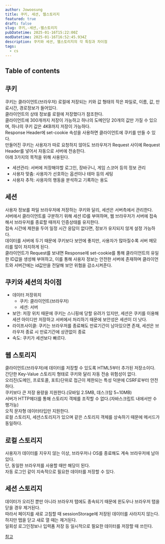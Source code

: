 ```yaml
---
author: Jowoosung
title: 쿠키, 세션, 웹스토리지
featured: true
draft: false
slug: 쿠키,-세션,-웹스토리지
pubDatetime: 2025-01-16T15:22:00Z
modDatetime: 2025-01-16T16:52:45.934Z
description: 쿠키와 세션, 웹스토리지의 각 특징과 차이점
tags: 
  - cs
---  
```


## Table of contents

## 쿠키  
쿠키는 클라이언트(브라우저) 로컬에 저장되는 키와 값 형태의 작은 파일로, 이름, 값, 만료시간, 경로정보가 들어있다.  
클라이언트의 상태 정보를 로컬에 저장했다가 참조한다.  
클라이언트에 300개까지 저장이 가능하고 하나의 도메인당 20개의 값만 가질 수 있으며, 하나의 쿠키 값은 4KB까지 저장이 가능하다.  
Response Header에 set-cookie 속성을 사용하면 클라이언트에 쿠키를 만들 수 있다.  
만들어진 쿠키는 사용자가 따로 요청하지 않아도 브라우저가 Request 사이에 Request Header를 넣어서 자동으로 서버에 전송한다.  
아래 3가지의 목적을 위해 사용된다.  
  - 세션관리: 서버에 저장해야할 로그인, 장바구니, 게임 스코어 등의 정보 관리
  - 사용자 맞춤: 사용자가 선호하는 옵션이나 테마 등의 세팅
  - 사용자 추적: 사용자의 행동을 분석하고 기록하는 용도

## 세션  
사용자 정보를 파일 브라우저에 저장하는 쿠키와 달리, 세션은 서버측에서 관리한다.  
서버에서 클라이언트를 구분하기 위해 세션 ID를 부여하며, 웹 브라우저가 서버에 접속해서 브라우저를 종료할 때까지 인증상태를 유지한다.  
접속 시간에 제한을 두어 일정 시간 응답이 없다면, 정보가 유지되지 않게 설정 가능하다.  
데이터를 서버에 두기 때문에 쿠키보다 보안에 좋지만, 사용자가 많아질수록 서버 메모리를 많이 차지하게 된다.  
클라이언트가 Request를 보내면 Response에 set-cookie를 통해 클라이언트의 유일한 ID값을 생성해 부여하고, 이를 통해 사용자 정보는 안전한 서버에 존재하며 클라이언트와 서버간에는 id값만을 전달해 보안 위협을 감소시켜준다.  

## 쿠키와 세션의 차이점  
- 데이터 저장위치
  - 쿠키: 클라이언트(브라우저)
  - 세션: 서버
- 보안: 저장 위치 때문에 쿠키는 스니핑에 당할 유려가 있지만, 세션은 쿠키를 이용해 세션 아이디만 저장하고 서버에서 처리하기 때문에 보안성은 세션이 더 낫다.
- 라이프사이클: 쿠키는 브라우저를 종료해도 만료기간이 남아있으면 존재, 세션은 브라우저 종료 시 만료기간에 상관없이 종료
- 속도: 쿠키가 세션보다 빠르다.

## 웹 스토리지  
클라이언트(브라우저)에 데이터를 저장할 수 있도록 HTML5부터 추가된 저장소이다.  
간단한 Key-Value 스토리지 형태로 쿠키와 달리 자동 전송 위험성이 없다.  
오리진(도메인, 프로토콜, 포트)단위로 접근이 제한되는 특성 덕분에 CSRF로부터 안전하다.  
쿠키보다 큰 저장 용량을 지원한다.(모바일 2.5MB, 데스크탑 5~10MB)  
서버가 HTTP헤더를 통해 스토리지 객체를 조작할 수 없다.(자바스크립트 내에서만 수행가능)  
오직 문자형 데이터타입만 지원한다.  
로컬 스토리지, 세션스토리지가 있으며 같은 스토리지 객체를 상속하기 때문에 메서드가 동일하다.  

## 로컬 스토리지  
사용자가 데이터를 지우지 않는 이상, 브라우저나 OS를 종료해도 계속 브라우저에 남아있다.  
단, 동일한 브라우저를 사용할 때만 해당이 된다.  
자동 로그인 같이 지속적으로 필요한 데이터를 저장할 수 있다.  

## 세션 스토리지  
데이터가 오리진 뿐만 아니라 브라우저 탭에도 종속되기 때문에 윈도우나 브라우저 탭을 닫을 경우 제거된다.  
따라서 페이지를 새로 고침할 때 sessionStorage에 저장된 데이터를 사라지지 않는다. 하지만 탭을 닫고 새로 열 때는 제거된다.  
일회성 로그인정보나 입력폼 저장 등 일시적으로 필요한 데이터를 저장할 때 쓰인다.  

[참고](https://velog.io/@tnrud4685/TIL-%EC%BF%A0%ED%82%A4-%EC%84%B8%EC%85%98-%EC%9B%B9%EC%8A%A4%ED%86%A0%EB%A6%AC%EC%A7%80%EB%9E%80-%EC%B0%A8%EC%9D%B4%EC%A0%90)

